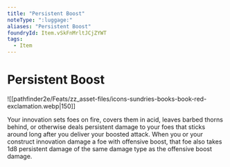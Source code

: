 ```yaml
---
title: "Persistent Boost"
noteType: ":luggage:"
aliases: "Persistent Boost"
foundryId: Item.vSkFnMrltJCjZYWT
tags:
  - Item
---
```


# Persistent Boost
![[pathfinder2e/Feats/zz_asset-files/icons-sundries-books-book-red-exclamation.webp|150]]

Your innovation sets foes on fire, covers them in acid, leaves barbed thorns behind, or otherwise deals persistent damage to your foes that sticks around long after you deliver your boosted attack. When you or your construct innovation damage a foe with offensive boost, that foe also takes 1d8 persistent damage of the same damage type as the offensive boost damage.
